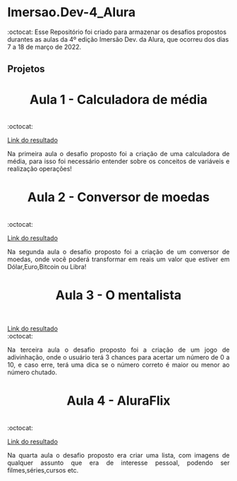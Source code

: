 # Imersao.Dev-4_Alura
:octocat: Esse Repositório foi criado para armazenar os desafios propostos durantes as aulas da 4º edição Imersão Dev. da Alura, que ocorreu dos dias 7 a 18 de março de 2022. 






## Projetos
<h1 align="center">Aula 1 - Calculadora de média</h1> <br />:octocat:



[Link do resultado](https://codepen.io/sa-g0s/full/xxPeXYg) <br />


<p align="justify">Na primeira aula o desafio proposto foi a criação de uma calculadora de média, para isso foi necessário entender sobre os conceitos de variáveis e realização operações!</p>


<h1 align="center">Aula 2 - Conversor de moedas</h1> <br />:octocat:

[Link do resultado](https://codepen.io/sa-g0s/full/OJOYjXN) <br />


<p align="justify">Na segunda aula o desafio proposto foi a criação de um conversor de moedas, onde você poderá transformar em reais um valor que estiver em Dólar,Euro,Bitcoin ou Libra!</p>



<h1 align="center">Aula 3 - O mentalista </h1> <br />


[Link do resultado](https://codepen.io/sa-g0s/full/jOajYqM) <br />:octocat:


<p align="justify">Na terceira aula o desafio proposto foi a criação de um jogo de adivinhação, onde o usuário terá 3 chances para acertar um número de 0 a 10, e caso erre, terá uma dica se o número correto é maior ou menor ao número chutado.</p>


<h1 align="center">Aula 4 - AluraFlix </h1> <br />:octocat:


[Link do resultado](https://codepen.io/sa-g0s/pen/rNYXvmz) <br />


<p align="justify">Na quarta aula o desafio proposto era criar uma lista, com imagens de qualquer assunto que era de interesse pessoal, podendo ser filmes,séries,cursos etc.</p>





